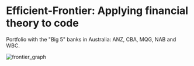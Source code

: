 # Efficient-Frontier: Applying financial theory to code

Portfolio with the "Big 5" banks in Australia: ANZ, CBA, MQG, NAB and WBC.

![frontier_graph](https://user-images.githubusercontent.com/49772033/67746179-0e09fb00-fa7a-11e9-92ff-0c58193eecda.png)





